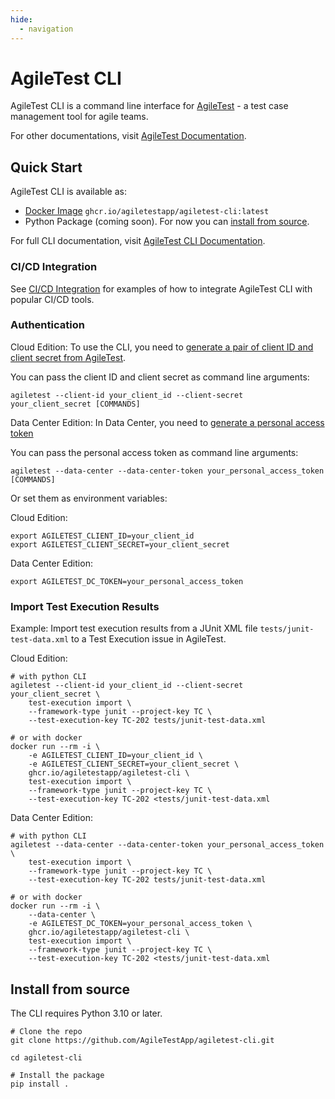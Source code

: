 ```yaml
---
hide:
  - navigation
---
```


# AgileTest CLI

AgileTest CLI is a command line interface for [AgileTest](https://agiletest.app) - a test case management tool for agile teams.

For other documentations, visit [AgileTest Documentation](https://docs.devsamurai.com/agiletest).

## Quick Start

AgileTest CLI is available as:

* [Docker Image](https://github.com/AgileTestApp/agiletest-cli/pkgs/container/agiletest-cli) `ghcr.io/agiletestapp/agiletest-cli:latest`
* Python Package (coming soon). For now you can [install from source](#install-from-source).

For full CLI documentation, visit [AgileTest CLI Documentation](cli.md).

### CI/CD Integration

See [CI/CD Integration](ci-cd.md) for examples of how to integrate AgileTest CLI with popular CI/CD tools.

### Authentication

Cloud Edition:
To use the CLI, you need to [generate a pair of client ID and client secret from AgileTest](https://docs.devsamurai.com/agiletest/access-api-documentation).

You can pass the client ID and client secret as command line arguments:

```shell
agiletest --client-id your_client_id --client-secret your_client_secret [COMMANDS]
```

Data Center Edition:
In Data Center, you need to [generate a personal access token](https://confluence.atlassian.com/enterprise/using-personal-access-tokens-1026032365.html)

You can pass the personal access token as command line arguments:

```shell
agiletest --data-center --data-center-token your_personal_access_token [COMMANDS]
```

Or set them as environment variables:

Cloud Edition:
```shell
export AGILETEST_CLIENT_ID=your_client_id
export AGILETEST_CLIENT_SECRET=your_client_secret
```

Data Center Edition:
```shell
export AGILETEST_DC_TOKEN=your_personal_access_token
```

### Import Test Execution Results

Example: Import test execution results from a JUnit XML file `tests/junit-test-data.xml`
to a Test Execution issue in AgileTest.

Cloud Edition:
```shell
# with python CLI
agiletest --client-id your_client_id --client-secret your_client_secret \
    test-execution import \
    --framework-type junit --project-key TC \
    --test-execution-key TC-202 tests/junit-test-data.xml

# or with docker
docker run --rm -i \
    -e AGILETEST_CLIENT_ID=your_client_id \
    -e AGILETEST_CLIENT_SECRET=your_client_secret \
    ghcr.io/agiletestapp/agiletest-cli \
    test-execution import \
    --framework-type junit --project-key TC \
    --test-execution-key TC-202 <tests/junit-test-data.xml
```

Data Center Edition:
```shell
# with python CLI
agiletest --data-center --data-center-token your_personal_access_token \
    test-execution import \
    --framework-type junit --project-key TC \
    --test-execution-key TC-202 tests/junit-test-data.xml

# or with docker
docker run --rm -i \
    --data-center \
    -e AGILETEST_DC_TOKEN=your_personal_access_token \
    ghcr.io/agiletestapp/agiletest-cli \
    test-execution import \
    --framework-type junit --project-key TC \
    --test-execution-key TC-202 <tests/junit-test-data.xml
```

## Install from source

The CLI requires Python 3.10 or later.

```shell
# Clone the repo
git clone https://github.com/AgileTestApp/agiletest-cli.git

cd agiletest-cli

# Install the package
pip install .
```
